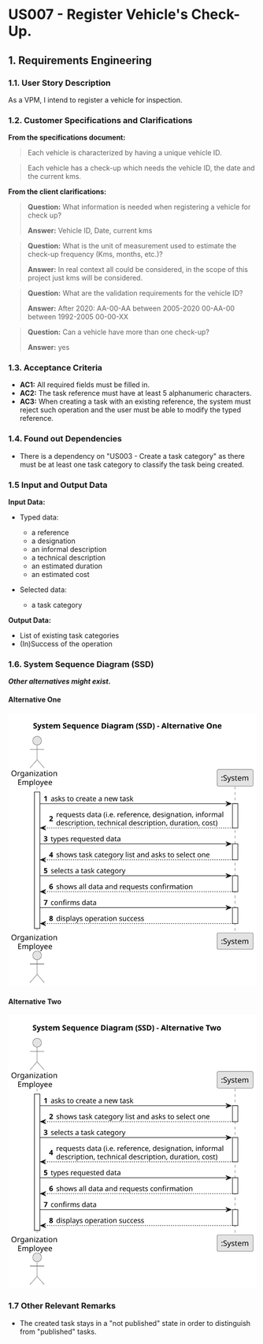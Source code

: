 # US007 -  Register Vehicle's Check-Up.


## 1. Requirements Engineering

### 1.1. User Story Description

As a VPM, I intend to register a vehicle for inspection.

### 1.2. Customer Specifications and Clarifications 

**From the specifications document:**

>	Each vehicle is characterized by having a unique vehicle ID.

>	Each vehicle has a check-up which needs the vehicle ID, the date and the current kms.

**From the client clarifications:**


> **Question:**
What information is needed when registering a vehicle for check up?
>
> **Answer:**
Vehicle ID,
Date,
current kms

> **Question:**
What is the unit of measurement used to estimate the check-up frequency (Kms, months, etc.)?
>
> **Answer:**
In real context all could be considered, in the scope of this project just kms will be considered.

> **Question:**
What are the validation requirements for the vehicle ID?
>
> **Answer:**
After 2020: AA-00-AA
between 2005-2020 00-AA-00
between 1992-2005 00-00-XX


> **Question:**
Can a vehicle have more than one check-up?
>
> **Answer:**
yes





### 1.3. Acceptance Criteria

* **AC1:** All required fields must be filled in.
* **AC2:** The task reference must have at least 5 alphanumeric characters.
* **AC3:** When creating a task with an existing reference, the system must reject such operation and the user must be able to modify the typed reference.

### 1.4. Found out Dependencies

* There is a dependency on "US003 - Create a task category" as there must be at least one task category to classify the task being created.

### 1.5 Input and Output Data

**Input Data:**

* Typed data:
    * a reference
    * a designation 
    * an informal description
    * a technical description
    * an estimated duration
    * an estimated cost
	
* Selected data:
    * a task category 

**Output Data:**

* List of existing task categories
* (In)Success of the operation

### 1.6. System Sequence Diagram (SSD)

**_Other alternatives might exist._**

#### Alternative One

![System Sequence Diagram - Alternative One](svg/us006-system-sequence-diagram-alternative-one.svg)

#### Alternative Two

![System Sequence Diagram - Alternative Two](svg/us006-system-sequence-diagram-alternative-two.svg)

### 1.7 Other Relevant Remarks

* The created task stays in a "not published" state in order to distinguish from "published" tasks.